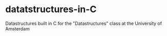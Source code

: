 # datatstructures-in-C
Datastructures built in C for the "Datastructures" class at the University of Amsterdam
